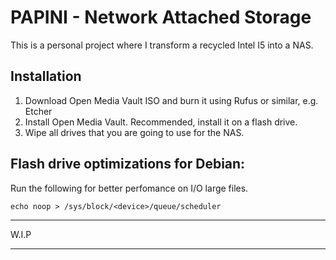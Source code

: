 # PAPINI - Network Attached Storage

  This is a personal project where I transform a recycled Intel I5 into a NAS. 
  
## Installation
 
 1. Download Open Media Vault ISO and burn it using Rufus or similar, e.g. Etcher
 2. Install Open Media Vault. Recommended, install it on a flash drive.
 3. Wipe all drives that you are going to use for the NAS.

## Flash drive optimizations for Debian:
  
  Run the following for better perfomance on I/O large files.
  
    echo noop > /sys/block/<device>/queue/scheduler

 ---
 
 W.I.P
 
 ---
 
 
